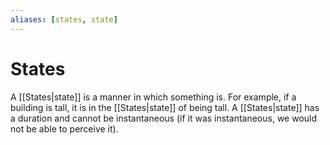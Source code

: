 ```yaml
---
aliases: [states, state]
---
```

# States
A [[States|state]] is a manner in which something is. For example, if a building is tall, it is in the [[States|state]] of being tall. A [[States|state]] has a duration and cannot be instantaneous (if it was instantaneous, we would not be able to perceive it).